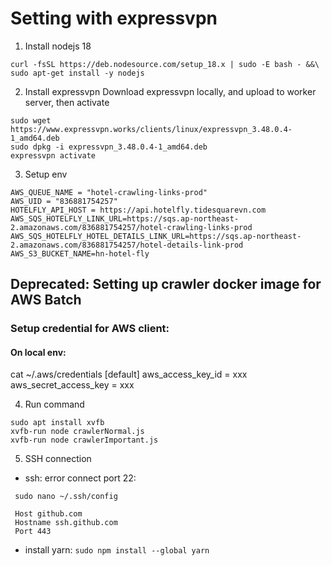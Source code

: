 # Setting with expressvpn 
1. Install nodejs 18
```
curl -fsSL https://deb.nodesource.com/setup_18.x | sudo -E bash - &&\
sudo apt-get install -y nodejs
```

2. Install expressvpn
Download expressvpn locally, and upload to worker server, then activate
```
sudo wget https://www.expressvpn.works/clients/linux/expressvpn_3.48.0.4-1_amd64.deb
sudo dpkg -i expressvpn_3.48.0.4-1_amd64.deb
expressvpn activate
```

3. Setup env
```
AWS_QUEUE_NAME = "hotel-crawling-links-prod"
AWS_UID = "836881754257"
HOTELFLY_API_HOST = https://api.hotelfly.tidesquarevn.com
AWS_SQS_HOTELFLY_LINK_URL=https://sqs.ap-northeast-2.amazonaws.com/836881754257/hotel-crawling-links-prod
AWS_SQS_HOTELFLY_HOTEL_DETAILS_LINK_URL=https://sqs.ap-northeast-2.amazonaws.com/836881754257/hotel-details-link-prod
AWS_S3_BUCKET_NAME=hn-hotel-fly
```

## Deprecated: Setting up crawler docker image for AWS Batch
### Setup credential for AWS client:
#### On local env:

cat ~/.aws/credentials
[default]
aws_access_key_id = xxx
aws_secret_access_key = xxx


4. Run command
```
sudo apt install xvfb
xvfb-run node crawlerNormal.js 
xvfb-run node crawlerImportant.js 
```

5. SSH connection
- ssh: error connect port 22: 
```
 sudo nano ~/.ssh/config
 
 Host github.com
 Hostname ssh.github.com
 Port 443
```

- install yarn:
```sudo npm install --global yarn```







   
